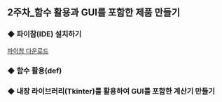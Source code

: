 ## 2주차_함수 활용과 GUI를 포함한 제품 만들기

### ◆ 파이참(IDE) 설치하기

[파이참 다운로드](https://www.jetbrains.com/pycharm/download/?section=windows)

### ◆ 함수 활용(def)

### ◆ 내장 라이브러리(Tkinter)를 활용하여 GUI를 포함한 계산기 만들기
